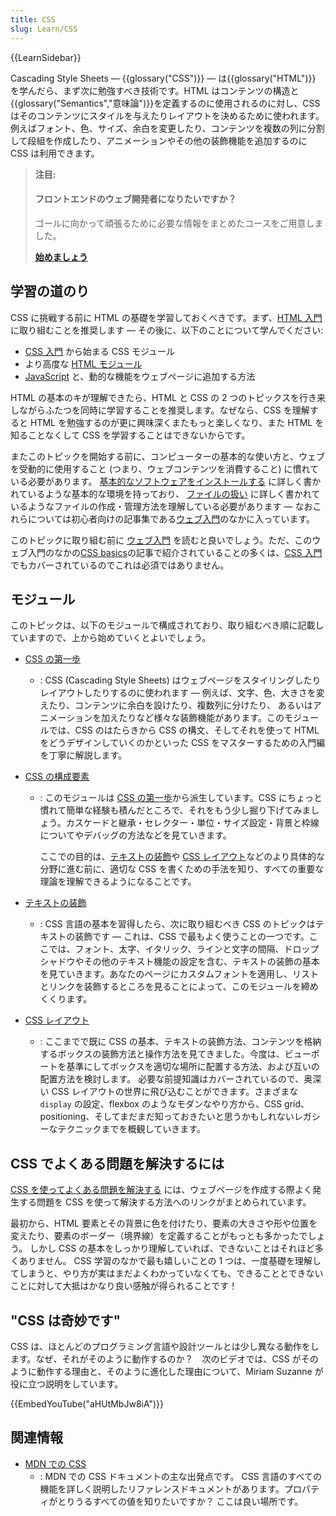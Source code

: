 ```yaml
---
title: CSS
slug: Learn/CSS
---
```


{{LearnSidebar}}

Cascading Style Sheets — {{glossary("CSS")}} — は{{glossary("HTML")}} を学んだら、まず次に勉強すべき技術です。HTML はコンテンツの構造と{{glossary("Semantics","意味論")}}を定義するのに使用されるのに対し、CSS はそのコンテンツにスタイルを与えたりレイアウトを決めるために使われます。例えばフォント、色、サイズ、余白を変更したり、コンテンツを複数の列に分割して段組を作成したり、アニメーションやその他の装飾機能を追加するのに CSS は利用できます。

> **注目:**
>
> #### フロントエンドのウェブ開発者になりたいですか？
>
> ゴールに向かって頑張るために必要な情報をまとめたコースをご用意しました。
>
> [**始めましょう**](/ja/docs/Learn/Front-end_web_developer)

## 学習の道のり

CSS に挑戦する前に HTML の基礎を学習しておくべきです。まず、[HTML 入門](/ja/docs/Learn/HTML/Introduction_to_HTML) に取り組むことを推奨します — その後に、以下のことについて学んでください:

- [CSS 入門](/ja/docs/Learn/CSS/First_steps) から始まる CSS モジュール
- より高度な [HTML モジュール](/ja/docs/Learn/HTML#Modules)
- [JavaScript](/ja/docs/Learn/JavaScript) と、動的な機能をウェブページに追加する方法

HTML の基本のキが理解できたら、HTML と CSS の 2 つのトピックスを行き来しながらふたつを同時に学習することを推奨します。なぜなら、CSS を理解すると HTML を勉強するのが更に興味深くまたもっと楽しくなり、また HTML を知ることなくして CSS を学習することはできないからです。

またこのトピックを開始する前に、コンピューターの基本的な使い方と、ウェブを受動的に使用すること (つまり、ウェブコンテンツを消費すること) に慣れている必要があります。 [基本的なソフトウェアをインストールする](/ja/docs/Learn/Getting_started_with_the_web/Installing_basic_software) に詳しく書かれているような基本的な環境を持っており、 [ファイルの扱い](/ja/docs/Learn/Getting_started_with_the_web/Dealing_with_files) に詳しく書かれているようなファイルの作成・管理方法を理解している必要があります — なおこれらについては初心者向けの記事集である[ウェブ入門](/ja/docs/Learn/Getting_started_with_the_web)のなかに入っています。

このトピックに取り組む前に [ウェブ入門](/ja/docs/Learn/Getting_started_with_the_web) を読むと良いでしょう。ただ、このウェブ入門のなかの[CSS basics](/ja/docs/Learn/Getting_started_with_the_web/CSS_basics)の記事で紹介されていることの多くは、[CSS 入門](/ja/docs/Learn/CSS/Introduction_to_CSS) でもカバーされているのでこれは必須ではありません。

## モジュール

このトピックは、以下のモジュールで構成されており、取り組むべき順に記載していますので、上から始めていくとよいでしょう。

- [CSS の第一歩](/ja/docs/Learn/CSS/First_steps)

  - : CSS (Cascading Style Sheets) はウェブページをスタイリングしたりレイアウトしたりするのに使われます — 例えば、文字、色、大きさを変えたり、コンテンツに余白を設けたり、複数列に分けたり、 あるいはアニメーションを加えたりなど様々な装飾機能があります。このモジュールでは、CSS のはたらきから CSS の構文、そしてそれを使って HTML をどうデザインしていくのかといった CSS をマスターするための入門編を丁寧に解説します。

- [CSS の構成要素](/ja/docs/Learn/CSS/Building_blocks)

  - : このモジュールは [CSS の第一歩](/ja/docs/Learn/CSS/First_steps)から派生しています。CSS にちょっと慣れて簡単な経験も積んだところで、それをもう少し掘り下げてみましょう。カスケードと継承・セレクター・単位・サイズ設定・背景と枠線についてやデバッグの方法などを見ていきます。

    ここでの目的は、[テキストの装飾](/ja/docs/Learn/CSS/Styling_text)や [CSS レイアウト](/ja/docs/Learn/CSS/CSS_layout)などのより具体的な分野に進む前に、適切な CSS を書くための手法を知り、すべての重要な理論を理解できるようになることです。

- [テキストの装飾](/ja/docs/Learn/CSS/Styling_text)
  - : CSS 言語の基本を習得したら、次に取り組むべき CSS のトピックはテキストの装飾です — これは、CSS で最もよく使うことの一つです。ここでは、フォント、太字、イタリック、ラインと文字の間隔、ドロップシャドウやその他のテキスト機能の設定を含む、テキストの装飾の基本を見ていきます。あなたのページにカスタムフォントを適用し、リストとリンクを装飾するところを見ることによって、このモジュールを締めくくります。
- [CSS レイアウト](/ja/docs/Learn/CSS/CSS_layout)
  - : ここまでで既に CSS の基本、テキストの装飾方法、コンテンツを格納するボックスの装飾方法と操作方法を見てきました。今度は、ビューポートを基準にしてボックスを適切な場所に配置する方法、および互いの配置方法を検討します。 必要な前提知識はカバーされているので、奥深い CSS レイアウトの世界に飛び込むことができます。さまざまな `display` の設定、flexbox のようなモダンなやり方から、CSS grid、positioning、そしてまだまだ知っておきたいと思うかもしれないレガシーなテクニックまでを概観していきます。

## CSS でよくある問題を解決するには

[CSS を使ってよくある問題を解決する](/ja/docs/Learn/CSS/Howto) には、ウェブページを作成する際よく発生する問題を CSS を使って解決する方法へのリンクがまとめられています。

最初から、HTML 要素とその背景に色を付けたり、要素の大きさや形や位置を変えたり、要素のボーダー（境界線）を定義することがもっとも多かったでしょう。 しかし CSS の基本をしっかり理解していれば、できないことはそれほど多くありません。 CSS 学習のなかで最も嬉しいことの 1 つは、一度基礎を理解してしまうと、やり方が実はまだよくわかっていなくても、できることとできないことに対して大抵はかなり良い感触が得られることです！

## "CSS は奇妙です"

CSS は、ほとんどのプログラミング言語や設計ツールとは少し異なる動作をします。なぜ、それがそのように動作するのか？　次のビデオでは、CSS がそのように動作する理由と、そのように進化した理由について、Miriam Suzanne が役に立つ説明をしています。

{{EmbedYouTube("aHUtMbJw8iA")}}

## 関連情報

- [MDN での CSS](/ja/docs/Web/CSS)
  - : MDN での CSS ドキュメントの主な出発点です。 CSS 言語のすべての機能を詳しく説明したリファレンスドキュメントがあります。プロパティがとりうるすべての値を知りたいですか？ ここは良い場所です。

